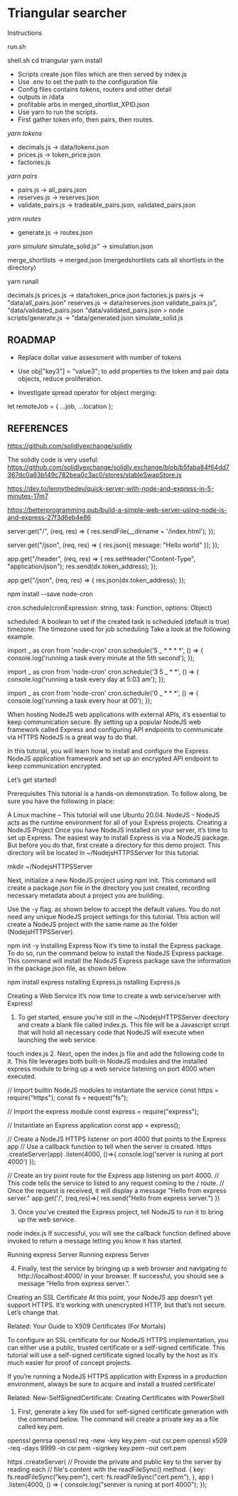 # Triangular searcher

Instructions

run.sh

shell.sh
cd triangular
yarn install

- Scripts create json files which are then served by index.js
- Use .env to set the path to the configuration file
- Config files contains tokens, routers and other detail
- outputs in /data
- profitable arbs in merged_shortlist_XPID.json
- Use yarn to run the scripts.
- First gather token info, then pairs, then routes.

_yarn tokens_

- decimals.js -> data/tokens.json
- prices.js -> token_price.json
- factories.js

_yarn pairs_

- pairs.js -> all_pairs.json
- reserves.js -> reserves.json
- validate_pairs.js -> tradeable_pairs.json, validated_pairs.json

_yarn routes_

- generate.js -> routes.json

_yarn simulate_
simulate_solid.js" -> simulation.json

merge_shortlists -> merged.json
(mergedshortlists cats all shortlists in the directory)

yarn runall

decimals.js
prices.js -> data/token_price.json
factories.js
pairs.js -> "data/all_pairs.json"
reserves.js -> data/reserves.json
validate_pairs.js", "data/validated_pairs.json
"data/validated_pairs.json > node scripts/generate.js -> "data/generated.json
simulate_solid.js

## ROADMAP

- Replace dollar value assessment with number of tokens

- Use obj["key3"] = "value3"; to add properties to the token and
  pair data objects, reduce proliferation.
- Investigate spread operator for object merging:

let remoteJob = {
...job,
...location
};

## REFERENCES

https://github.com/solidlyexchange/solidly

The solidly code is very useful:
https://github.com/solidlyexchange/solidly.exchange/blob/b5faba84f64dd7367dc0a63b149c782bea0c3ac0/stores/stableSwapStore.js

https://dev.to/lennythedev/quick-server-with-node-and-express-in-5-minutes-17m7

https://betterprogramming.pub/build-a-simple-web-server-using-node-js-and-express-27f3d6eb4e86

server.get("/", (req, res) => {
res.sendFile(\_\_dirname + '/index.html');
});

server.get("/json", (req, res) => {
res.json({ message: "Hello world" });
});

app.get("/header", (req, res) => {
res.setHeader("Content-Type", "application/json");
res.send(dx.token_address);
});

app.get("/json", (req, res) => {
res.json(dx.token_address);
});

npm install --save node-cron

cron.schedule(cronExpression: string, task: Function, options: Object)

scheduled: A boolean to set if the created task is scheduled (default is true)
timezone: The timezone used for job scheduling
Take a look at the following example.

import _ as cron from 'node-cron'
cron.schedule('5 _ \* \* \* \*', () => {
console.log('running a task every minute at the 5th second');
});

import _ as cron from 'node-cron'
cron.schedule('3 5 _ \* \*', () => {
console.log('running a task every day at 5:03 am');
});

import _ as cron from 'node-cron'
cron.schedule('0 _ \* \* \*', () => {
console.log('running a task every hour at 00');
});





When hosting NodeJS web applications with external APIs, it’s essential to keep communication secure. By setting up a popular NodeJS web framework called Express and configuring API endpoints to communicate via HTTPS NodeJS is a great way to do that.

In this tutorial, you will learn how to install and configure the Express NodeJS application framework and set up an encrypted API endpoint to keep communication encrypted.

Let’s get started!

Prerequisites
This tutorial is a hands-on demonstration. To follow along, be sure you have the following in place:

A Linux machine – This tutorial will use Ubuntu 20.04.
NodeJS – NodeJS acts as the runtime environment for all of your Express projects.
Creating a NodeJS Project
Once you have NodeJS installed on your server, it’s time to set up Express. The easiest way to install Express is via a NodeJS package. But before you do that, first create a directory for this demo project. This directory will be located in ~/NodejsHTTPSServer for this tutorial.

mkdir ~/NodejsHTTPSServer

Next, initialize a new NodeJS project using npm init. This command will create a package.json file in the directory you just created, recording necessary metadata about a project you are building.

Use the -y flag, as shown below to accept the default values. You do not need any unique NodeJS project settings for this tutorial. This action will create a NodeJS project with the same name as the folder (NodejsHTTPSServer).

npm init -y
Installing Express
Now it’s time to install the Express package. To do so, run the command below to install the NodeJS Express package. This command will install the NodeJS Express package save the information in the package.json file, as shown below.


npm install express
nstalling Express.js
nstalling Express.js

Creating a Web Service
It’s now time to create a web service/server with Express!

1. To get started, ensure you’re still in the ~/NodejsHTTPSServer directory and create a blank file called index.js. This file will be a Javascript script that will hold all necessary code that NodeJS will execute when launching the web service.

touch index.js
2. Next, open the index.js file and add the following code to it. This file leverages both built-in NodeJS modules and the installed express module to bring up a web service listening on port 4000 when executed.


// Import builtin NodeJS modules to instantiate the service
const https = require("https");
const fs = request("fs");

// Import the express module
const express = require("express");

// Instantiate an Express application
const app = express();

// Create a NodeJS HTTPS listener on port 4000 that points to the Express app
// Use a callback function to tell when the server is created.
https
  .createServer(app)
  .listen(4000, ()=>{
    console.log('server is runing at port 4000')
  });

// Create an try point route for the Express app listening on port 4000.
// This code tells the service to listed to any request coming to the / route.
// Once the request is received, it will display a message "Hello from express server."
app.get('/', (req,res)=>{
    res.send("Hello from express server.")
})

3. Once you’ve created the Express project, tell NodeJS to run it to bring up the web service.

node index.js
If successful, you will see the callback function defined above invoked to return a message letting you know it has started.

Running express Server
Running express Server

4. Finally, test the service by bringing up a web browser and navigating to http://localhost:4000/ in your browser. If successful, you should see a message “Hello from express server.”.

Creating an SSL Certificate
At this point, your NodeJS app doesn’t yet support HTTPS. It’s working with unencrypted HTTP, but that’s not secure. Let’s change that.

Related:
Your Guide to X509 Certificates (For Mortals)

To configure an SSL certificate for our NodeJS HTTPS implementation, you can either use a public, trusted certificate or a self-signed certificate. This tutorial will use a self-signed certificate signed locally by the host as it’s much easier for proof of concept projects.


If you’re running a NodeJS HTTPS application with Express in a production environment, always be sure to acquire and install a trusted certificate!

Related:
New-SelfSignedCertificate: Creating Certificates with PowerShell

1. First, generate a key file used for self-signed certificate generation with the command below. The command will create a private key as a file called key.pem.

openssl genrsa 
openssl req -new -key key.pem -out csr.pem
openssl x509 -req -days 9999 -in csr.pem -signkey key.pem -out cert.pem


https
  .createServer(
		// Provide the private and public key to the server by reading each
		// file's content with the readFileSync() method.
    {
      key: fs.readFileSync("key.pem"),
      cert: fs.readFileSync("cert.pem"),
    },
    app
  )
  .listen(4000, () => {
    console.log("serever is runing at port 4000");
  });
